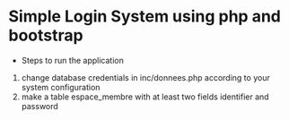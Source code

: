 # Simple Login System using php and bootstrap

* Steps to run the application
1) change database credentials in inc/donnees.php according to your system configuration
2) make a table espace_membre with at least two fields identifier and password